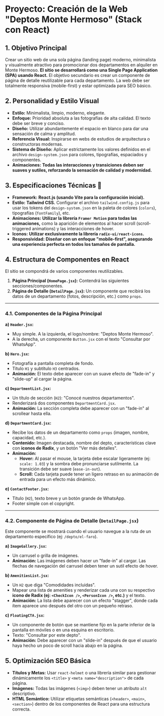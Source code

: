 # Proyecto: Creación de la Web "Deptos Monte Hermoso" (Stack con React)

## 1. Objetivo Principal

Crear un sitio web de una sola página (landing page) moderno, minimalista y visualmente atractivo para promocionar dos departamentos en alquiler en Monte Hermoso. **El sitio se desarrollará como una Single Page Application (SPA) usando React.** El objetivo secundario es crear un componente de página de detalle reutilizable para cada departamento. La web debe ser totalmente responsiva (mobile-first) y estar optimizada para SEO básico.

## 2. Personalidad y Estilo Visual

* **Estilo:** Minimalista, limpio, moderno, elegante.
* **Enfoque:** Prioridad absoluta a las fotografías de alta calidad. El texto debe ser breve y conciso.
* **Diseño:** Utilizar abundantemente el espacio en blanco para dar una sensación de calma y amplitud.
* **Referencia Visual:** Inspirarse en webs de estudios de arquitectura o constructoras modernas.
* **Sistema de Diseño:** Aplicar estrictamente los valores definidos en el archivo `design-system.json` para colores, tipografías, espaciados y componentes.
* **Animaciones:** **Todas las interacciones y transiciones deben ser suaves y sutiles, reforzando la sensación de calidad y modernidad.**

## 3. Especificaciones Técnicas 🚀

* **Framework:** **React.js (usando Vite para la configuración inicial).**
* **Estilo:** **Tailwind CSS.** Configurar el archivo `tailwind.config.js` para usar los tokens del `design-system.json` en la paleta de colores (`colors`), tipografías (`fontFamily`), etc.
* **Animaciones:** **Utilizar la librería `Framer Motion` para todas las animaciones,** como la aparición de elementos al hacer scroll (scroll-triggered animations) y las interacciones de hover.
* **Iconos:** **Utilizar exclusivamente la librería `radix-ui/react-icons`.**
* **Responsividad:** **Diseñar con un enfoque "mobile-first", asegurando una experiencia perfecta en todos los tamaños de pantalla.**

## 4. Estructura de Componentes en React

El sitio se compondrá de varios componentes reutilizables.

1.  **Página Principal (`HomePage.jsx`):** Contendrá las siguientes secciones/componentes.
2.  **Página de Detalle (`DetailPage.jsx`):** Un componente que recibirá los datos de un departamento (fotos, descripción, etc.) como `props`.

---

### 4.1. Componentes de la Página Principal

**a) `Header.jsx`:**
* Muy simple. A la izquierda, el logo/nombre: "Deptos Monte Hermoso".
* A la derecha, un componente `Button.jsx` con el texto "Consultar por WhatsApp".

**b) `Hero.jsx`:**
* Fotografía a pantalla completa de fondo.
* Título `H1` y subtítulo `H3` centrados.
* **Animación:** El texto debe aparecer con un suave efecto de "fade-in" y "slide-up" al cargar la página.

**c) `DepartmentList.jsx`:**
* Un título de sección (`H2`): "Conocé nuestros departamentos".
* Renderizará dos componentes `DepartmentCard.jsx`.
* **Animación:** La sección completa debe aparecer con un "fade-in" al scrollear hasta ella.

**d) `DepartmentCard.jsx`:**
* Recibe los datos de un departamento como `props` (imagen, nombre, capacidad, etc.).
* **Contenido:** Imagen destacada, nombre del depto, características clave con **iconos de Radix**, y un botón "Ver más detalles".
* **Animación:**
    * **Hover:** Al pasar el mouse, la tarjeta debe escalar ligeramente (ej: `scale: 1.03`) y la sombra debe pronunciarse sutilmente. La transición debe ser suave (`ease-in-out`).
    * **Scroll:** Cada tarjeta puede tener un ligero retraso en su animación de entrada para un efecto más dinámico.

**e) `ContactFooter.jsx`:**
* Título (`H2`), texto breve y un botón grande de WhatsApp.
* Footer simple con el copyright.

---

### 4.2. Componente de Página de Detalle (`DetailPage.jsx`)

Este componente se mostrará cuando el usuario navegue a la ruta de un departamento específico (ej: `/depto/el-faro`).

**a) `ImageGallery.jsx`:**
* Un carrusel o grilla de imágenes.
* **Animación:** Las imágenes deben hacer un "fade-in" al cargar. Las flechas de navegación del carrusel deben tener un sutil efecto de hover.

**b) `AmenitiesList.jsx`:**
* Un `H2` que diga "Comodidades incluidas".
* Mapear una lista de amenities y renderizar cada una con su respectivo **icono de Radix (ej: `<CheckIcon />`, `<PersonIcon />`, etc.)** y el texto.
* **Animación:** La lista debe aparecer con un efecto "stagger", donde cada ítem aparece uno después del otro con un pequeño retraso.

**c) `FloatingCTA.jsx`:**
* Un componente de botón que se mantiene fijo en la parte inferior de la pantalla en móviles o en una esquina en escritorio.
* Texto: "Consultar por este depto".
* **Animación:** Debe aparecer con un "slide-in" después de que el usuario haya hecho un poco de scroll hacia abajo en la página.

## 5. Optimización SEO Básica

* **Títulos y Metas:** Usar `react-helmet` o una librería similar para gestionar dinámicamente los `<title>` y `<meta name="description">` de cada página.
* **Imágenes:** Todas las imágenes (`<img>`) deben tener un atributo `alt` descriptivo.
* **HTML Semántico:** Utilizar etiquetas semánticas (`<header>`, `<main>`, `<section>`) dentro de los componentes de React para una estructura correcta.